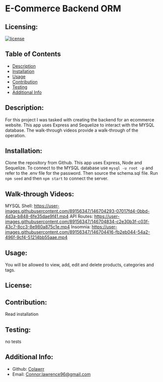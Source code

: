 # E-Commerce Backend ORM
  ## Licensing:
  [![license](https://img.shields.io/badge/license--blue)](https://shields.io)
  ## Table of Contents 
  - [Description](#description)
  - [Installation](#installation)
  - [Usage](#usage)
  - [Contribution](#contribution)
  - [Testing](#testing)
  - [Additional Info](#additional-info)
  ## Description:
  For this project I was tasked with creating the backend for an ecommerce website. This app uses Express and Sequelize to interact with the MYSQL database. The walk-through videos provide a walk-through of the operation.
  ## Installation:
  Clone the repository from Github. This app uses Express, Node and Sequelize. To connect to the MYSQL database use `mysql -u root -p` and refer to the .env file for the password. Then source the schema.sql file. Run `npm seed` and then `npm start` to connect the server.
  ## Walk-through Videos:
  MYSQL Shell: https://user-images.githubusercontent.com/89156347/146704293-07017fd4-0bbd-4d3a-b848-6fe35dae9f41.mp4
  API Routes: https://user-images.githubusercontent.com/89156347/146704834-c2e30b3f-c03f-43c7-8cc3-8e980a875c1e.mp4
  Insomnia: https://user-images.githubusercontent.com/89156347/146704416-fb2eb044-54a2-496f-9cf4-51214bb55aae.mp4
  ## Usage:
  You will be allowed to view, add, edit and delete products, categories and tags.
  ## License:
  
  ## Contribution:
  Read installation
  ## Testing:
  no tests
  ## Additional Info:
  - Github: [Colawrr](https://github.com/Colawrr)
  - Email: Connor.lawrence96@gmail.com 
  

  
